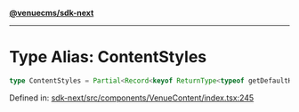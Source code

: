 [**@venuecms/sdk-next**](../Index.md)

***

# Type Alias: ContentStyles

```ts
type ContentStyles = Partial<Record<keyof ReturnType<typeof getDefaultHandlers>, string>>;
```

Defined in: [sdk-next/src/components/VenueContent/index.tsx:245](https://github.com/venuecms/sdk/blob/0048e875fedcd11f329f993e4088b84401af4036/packages/sdk-next/src/components/VenueContent/index.tsx#L245)
